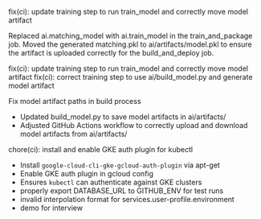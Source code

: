 fix(ci): update training step to run train_model and correctly move model artifact

Replaced ai.matching_model with ai.train_model in the train_and_package job.
Moved the generated matching.pkl to ai/artifacts/model.pkl to ensure the
artifact is uploaded correctly for the build_and_deploy job.

fix(ci): update training step to run train_model and correctly move model artifact
fix(ci): correct training step to use ai/build_model.py and generate model artifact

Fix model artifact paths in build process

- Updated build_model.py to save model artifacts in ai/artifacts/
- Adjusted GitHub Actions workflow to correctly upload and download model artifacts from ai/artifacts/

chore(ci): install and enable GKE auth plugin for kubectl

- Install `google-cloud-cli-gke-gcloud-auth-plugin` via apt-get
- Enable GKE auth plugin in gcloud config
- Ensures `kubectl` can authenticate against GKE clusters
- properly export DATABASE_URL to GITHUB_ENV for test runs
- invalid interpolation format for services.user-profile.environment
- demo for interview
